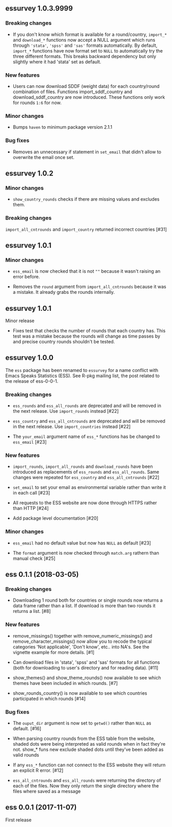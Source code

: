 ## essurvey 1.0.3.9999

### Breaking changes

* If you don't know which format is available for a round/country, `import_*` and `download_*` functions now accept a NULL argument which runs through `'stata'`, `'spss'` and `'sas'` formats automatically. By default, `import_*` functions have now format set to `NULL` to automatically try the three different formats. This breaks backward dependency but only slightly where it had 'stata' set as default.

### New features

* Users can now download SDDF (weight data) for each country/round combination of files. Functions import_sddf_country and download_sddf_country are now introduced. These functions only work for rounds `1:6` for now.

### Minor changes

* Bumps `haven` to minimum package version 2.1.1

### Bug fixes

* Removes an unnecessary if statement in `set_email` that didn't allow to overwrite the email once set.

## essurvey 1.0.2

### Minor changes

* `show_country_rounds` checks if there are missing values and excludes them.

### Breaking changes

`import_all_cntrounds` and `import_country` returned incorrect countries [#31]

## essurvey 1.0.1

### Minor changes

* `ess_email` is now checked that it is not `""` because it wasn't raising an error before.

* Removes the `round` argument from `import_all_cntrounds` because it was a mistake. It already grabs the rounds internally.

## essurvey 1.0.1

Minor release

* Fixes test that checks the number of rounds that each country has. This test was a mistake
because the rounds will change as time passes by and precise country rounds shouldn't be
tested.

## essurvey 1.0.0

The `ess` package has been renamed to `essurvey` for a name conflict with Emacs Speaks Statistics (ESS). See R-pkg mailing list, the post related to the release of ess-0-0-1.

### Breaking changes

* `ess_rounds` and `ess_all_rounds` are deprecated and will be removed in the next release. Use `import_rounds` instead [#22]

* `ess_country` and `ess_all_cntrounds` are deprecated and will be removed in the next release. Use `import_countries` instead [#22]

* The `your_email` argument name of `ess_*` functions has be changed to `ess_email` [#23]

### New features

* `import_rounds`, `import_all_rounds` and `download_rounds` have been introduced as
replacements of `ess_rounds` and `ess_all_rounds`. Same changes were repeated for
`ess_country` and `ess_all_cntrounds` [#22]

* `set_email` to set your email as environmental variable rather than write it in each call [#23]

* All requests to the ESS website are now done through HTTPS rather than HTTP [#24]

* Add package level documentation [#20]

### Minor changes

* `ess_email` had no default value but now has `NULL` as default [#23]

* The `format` argument is now checked through `match.arg` rathern than manual check [#25]

## ess 0.1.1 (2018-03-05)

### Breaking changes

* Downloading 1 round both for countries or single rounds now returns a data frame rather than a list. If download is more than two rounds it returns a list. [#8]

### New features

* remove_missings() together with remove_numeric_missings() and remove_character_missings() now allow you to recode the typical categories 'Not applicable', 'Don't know', etc.. into NA's. See the vignette example for more details. [#1]

* Can download files in 'stata', 'spss' and 'sas' formats for all functions (both for downloading to user's directory and for reading data). [#11]

* show_themes() and show_theme_rounds() now available to see which themes have been included in which rounds. [#7]

* show_rounds_country() is now available to see which countries participated in which rounds [#14]

### Bug fixes

* The `ouput_dir` argument is now set to `getwd()` rather than `NULL` as default. [#16]

* When parsing country rounds from the ESS table from the website, shaded dots were being interpreted as valid rounds when in fact they're not. show_* funs new exclude shaded dots until they've been added as valid rounds

* If any `ess_*` function can not connect to the ESS website they will return an explicit R error. [#12]

* `ess_all_cntrounds` and `ess_all_rounds` were returning the directory of each of the files. Now they only return the single directory where the files where saved as a message

## ess 0.0.1 (2017-11-07)

First release
